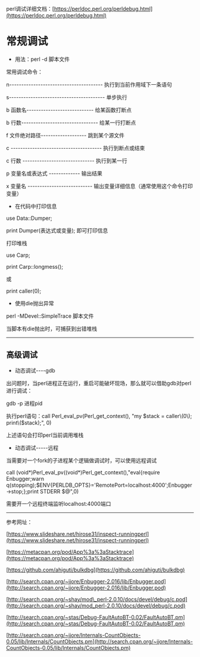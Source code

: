 perl调试详细文档：[https://perldoc.perl.org/perldebug.html](https://perldoc.perl.org/perldebug.html)

# 常规调试

* 用法：perl -d 脚本文件

常用调试命令：

n--------------------------------------- 执行到当前作用域下一条语句

s---------------------------------------- 单步执行

b 函数名---------------------------- 给某函数打断点

b 行数-------------------------------- 给某一行打断点

f 文件绝对路径------------------- 跳到某个源文件

c -------------------------------------- 执行到断点或结束

c 行数 ------------------------------ 执行到某一行

p 变量名或表达式 ------------- 输出结果

x 变量名 --------------------------- 输出变量详细信息（通常使用这个命令打印变量）

* 在代码中打印信息

use Data::Dumper;

print Dumper\(表达式或变量\); 即可打印信息

打印堆栈

use Carp;

print Carp::longmess\(\);

或

print caller\(0\);

* 使用die抛出异常

perl -MDevel::SimpleTrace 脚本文件

当脚本有die抛出时，可捕获到出错堆栈

---

## 高级调试

* 动态调试----gdb

出问题时，当perl进程正在运行，重启可能破坏现场，那么就可以借助gdb对perl进行调试：

gdb -p 进程pid

执行perl语句：call Perl\_eval\_pv\(Perl\_get\_context\(\), "my $stack = caller\(0\); print\($stack\);", 0\)

上述语句会打印perl当前调用堆栈

* 动态调试-----远程

当需要对一个fork的子进程某个逻辑做调试时，可以使用远程调试

call \(void\*\)Perl\_eval\_pv\(\(void\*\)Perl\_get\_context\(\),"eval{require Enbugger;warn q\(stopping\);$ENV{PERLDB\_OPTS}='RemotePort=localhost:4000';Enbugger-&gt;stop;};print STDERR $@",0\)

需要开一个远程终端监听localhost:4000端口

---

参考网址：

[https://www.slideshare.net/hirose31/inspect-runningperl](https://www.slideshare.net/hirose31/inspect-runningperl)

[https://metacpan.org/pod/App%3a%3aStacktrace](https://metacpan.org/pod/App%3a%3aStacktrace)

[https://github.com/ahiguti/bulkdbg](https://github.com/ahiguti/bulkdbg)

[http://search.cpan.org/~jjore/Enbugger-2.016/lib/Enbugger.pod](http://search.cpan.org/~jjore/Enbugger-2.016/lib/Enbugger.pod)

[http://search.cpan.org/~shay/mod\_perl-2.0.10/docs/devel/debug/c.pod](http://search.cpan.org/~shay/mod_perl-2.0.10/docs/devel/debug/c.pod)

[http://search.cpan.org/~stas/Debug-FaultAutoBT-0.02/FaultAutoBT.pm](http://search.cpan.org/~stas/Debug-FaultAutoBT-0.02/FaultAutoBT.pm)

[http://search.cpan.org/~jjore/Internals-CountObjects-0.05/lib/Internals/CountObjects.pm](http://search.cpan.org/~jjore/Internals-CountObjects-0.05/lib/Internals/CountObjects.pm)

